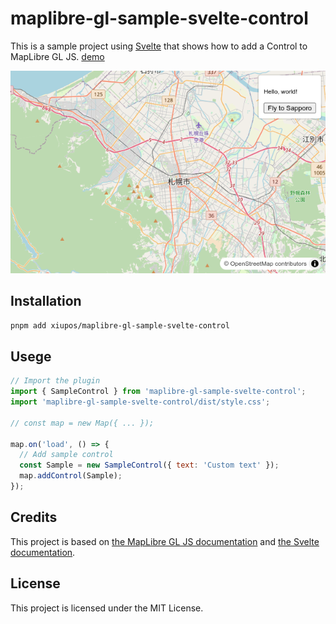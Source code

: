 # maplibre-gl-sample-svelte-control

This is a sample project using [Svelte](https://svelte.dev/) that shows how to add a Control to MapLibre GL JS. [demo](https://xiupos.github.io/maplibre-gl-sample-svelte-control/)

![Screenshot](img/screenshot.png)

## Installation

```bash
pnpm add xiupos/maplibre-gl-sample-svelte-control
```

## Usege

```js
// Import the plugin
import { SampleControl } from 'maplibre-gl-sample-svelte-control';
import 'maplibre-gl-sample-svelte-control/dist/style.css';

// const map = new Map({ ... });

map.on('load', () => {
  // Add sample control
  const Sample = new SampleControl({ text: 'Custom text' });
  map.addControl(Sample);
});
```

## Credits

This project is based on [the MapLibre GL JS documentation](https://maplibre.org/maplibre-gl-js/docs/) and [the Svelte documentation](https://svelte.dev/docs/).

## License

This project is licensed under the MIT License.
